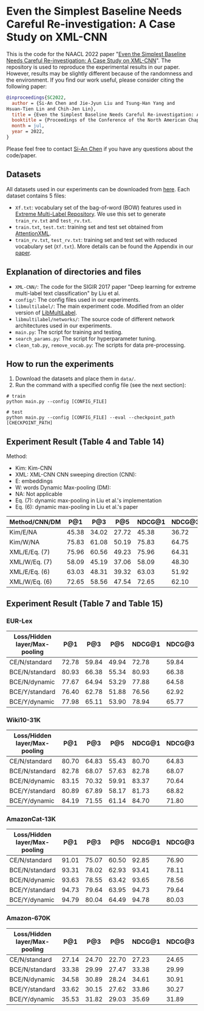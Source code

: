 # Even the Simplest Baseline Needs Careful Re-investigation: A Case Study on XML-CNN

This is the code for the NAACL 2022 paper "[Even the Simplest Baseline Needs Careful Re-investigation: A Case Study on XML-CNN](https://www.csie.ntu.edu.tw/~cjlin/papers/xmlcnn/xml_cnn_study.pdf)".
The repository is used to reproduce the experimental results in our paper.
However, results may be slightly different because of the randomness and the environment.
If you find our work useful, please consider citing the following paper:
```bib
@inproceedings{SC2022,
  author = {Si-An Chen and Jie-Jyun Liu and Tsung-Han Yang and
Hsuan-Tien Lin and Chih-Jen Lin},
  title = {Even the Simplest Baseline Needs Careful Re-investigation: A Case Study on {XML-CNN}},
  booktitle = {Proceedings of the Conference of the North American Chapter of the Association for Computational Linguistics (NAACL)},
  month = jul,
  year = 2022,
}
```
Please feel free to contact [Si-An Chen](https://scholar.google.com/citations?hl=en&user=XtkmEncAAAAJ) if you have any questions about the code/paper.


## Datasets
All datasets used in our experiments can be downloaded from [here](https://drive.google.com/drive/folders/1Z_Xs6zr8NNOWSFfJX5R-6eStEijsZUrZ?usp=sharing).
Each dataset contains 5 files:
- `Xf.txt`: vocabulary set of the bag-of-word (BOW) features used in [Extreme Multi-Label Repository](http://manikvarma.org/downloads/XC/XMLRepository.html). We use this set to generate `train_rv.txt` and `test_rv.txt`.
- `train.txt`, `test.txt`: training set and test set obtained from [AttentionXML](https://github.com/yourh/AttentionXML).
- `train_rv.txt`, `test_rv.txt`: training set and test set with reduced vocabulary set (`Xf.txt`).
More details can be found the Appendix in our [paper](https://www.csie.ntu.edu.tw/~cjlin/papers/xmlcnn/xml_cnn_study.pdf).


## Explanation of directories and files
- `XML-CNN/`: The code for the SIGIR 2017 paper "Deep learning for extreme multi-label text classification" by Liu et al.
- `config/`: The config files used in our experiments.
- `libmultilabel/`: The main experiment code. Modified from an older version of [LibMultiLabel](https://github.com/ASUS-AICS/LibMultiLabel).
- `libmultilabel/networks/`: The source code of different network architectures used in our experiments.
- `main.py`: The script for training and testing.
- `search_params.py`: The script for hyperparameter tuning.
- `clean_tab.py`, `remove_vocab.py`: The scripts for data pre-processing.


## How to run the experiments
1. Download the datasets and place them in `data/`.
2. Run the command with a specified config file (see the next section):
```
# train
python main.py --config [CONFIG_FILE]

# test
python main.py --config [CONFIG_FILE] --eval --checkpoint_path [CHECKPOINT_PATH]
```


## Experiment Result (Table 4 and Table 14)
Method:
- Kim: Kim-CNN
- XML: XML-CNN
CNN sweeping direction (CNN):
- E: embeddings
- W: words
Dynamic Max-pooling (DM):
- NA: Not applicable
- Eq. (7): dynamic max-pooling in Liu et al.'s implementation
- Eq. (6): dynamic max-pooling in Liu et al.'s paper

| Method/CNN/DM | P@1 | P@3 | P@5 | NDCG@1 | NDCG@3 | NDCG@5 | Config |
|---|---|---|---|---|---|---|---|
| Kim/E/NA | 45.38 | 34.02 | 27.72 | 45.38 | 36.72 | 33.04 | [Cfg](config/EUR-Lex/) |
| Kim/W/NA | 75.83 | 61.08 | 50.19 | 75.83 | 64.75 | 58.93 | [Cfg](config/EUR-Lex/) |
| XML/E/Eq. (7) | 75.96 | 60.56 | 49.23 | 75.96 | 64.31 | 58.20 | [Cfg](config/EUR-Lex/) |
| XML/W/Eq. (7) | 58.09 | 45.19 | 37.06 | 58.09 | 48.30 | 43.81 | [Cfg](config/EUR-Lex/) |
| XML/E/Eq. (6) | 63.03 | 48.31 | 39.32 | 63.03 | 51.92 | 46.88 | [Cfg](config/EUR-Lex/) |
| XML/W/Eq. (6) | 72.65 | 58.56 | 47.54 | 72.65 | 62.10 | 56.07 | [Cfg](config/EUR-Lex/) |


## Experiment Result (Table 7 and Table 15)

### EUR-Lex
| Loss/Hidden layer/Max-pooling | P@1 | P@3 | P@5 | NDCG@1 | NDCG@3 | NDCG@5 | Config |
|---|---|---|---|---|---|---|---|
| CE/N/standard  | 72.78 | 59.84 | 49.94 | 72.78 | 59.84 | 49.94 | [Cfg](config/EUR-Lex/kim_cnn_v2_best.yml) |
| BCE/N/standard | 80.93 | 66.38 | 55.34 | 80.93 | 66.38 | 55.34 | [Cfg](config/EUR-Lex/kim_cnn_v2_mlce_best.yml) |
| BCE/N/dynamic  | 77.67 | 64.94 | 53.29 | 77.88 | 64.58 | 53.38 | [Cfg](config/EUR-Lex/xml_cnn_nh_np2_best.yml) |
| BCE/Y/standard | 76.40 | 62.78 | 51.88 | 76.56 | 62.92 | 51.84 | [Cfg](config/EUR-Lex/xml_cnn_np1_best.yml) |
| BCE/Y/dynamic  | 77.98 | 65.11 | 53.90 | 78.94 | 65.77 | 54.15 | [Cfg](config/EUR-Lex/xml_cnn_np2_best.yml) |

### Wiki10-31K
| Loss/Hidden layer/Max-pooling | P@1 | P@3 | P@5 | NDCG@1 | NDCG@3 | NDCG@5 | Config |
|---|---|---|---|---|---|---|---|
| CE/N/standard  | 80.70 | 64.83 | 55.43 | 80.70 | 64.83 | 55.43 | [Cfg](config/Wiki10-31K/kim_cnn_v2_best.yml) |
| BCE/N/standard | 82.78 | 68.07 | 57.63 | 82.78 | 68.07 | 57.63 | [Cfg](config/Wiki10-31K/kim_cnn_v2_mlce_best.yml) |
| BCE/N/dynamic  | 83.15 | 70.32 | 59.91 | 83.37 | 70.64 | 60.16 | [Cfg](config/Wiki10-31K/xml_cnn_nh_np8_best.yml) |
| BCE/Y/standard | 80.89 | 67.89 | 58.17 | 81.73 | 68.82 | 58.65 | [Cfg](config/Wiki10-31K/xml_cnn_np1_best.yml) |
| BCE/Y/dynamic  | 84.19 | 71.55 | 61.14 | 84.70 | 71.80 | 61.03 | [Cfg](config/Wiki10-31K/xml_cnn_np8_best.yml) |

### AmazonCat-13K
| Loss/Hidden layer/Max-pooling | P@1 | P@3 | P@5 | NDCG@1 | NDCG@3 | NDCG@5 | Config |
|---|---|---|---|---|---|---|---|
| CE/N/standard  | 91.01 | 75.07 | 60.50 | 92.85 | 76.90 | 61.76 | [Cfg](config/AmazonCat-13K/kim_cnn_v2_best.yml) |
| BCE/N/standard | 93.31 | 78.02 | 62.93 | 93.41 | 78.11 | 62.95 | [Cfg](config/AmazonCat-13K/kim_cnn_v2_mlce_best.yml) |
| BCE/N/dynamic  | 93.63 | 78.55 | 63.42 | 93.65 | 78.56 | 63.41 | [Cfg](config/AmazonCat-13K/xml_cnn_nh_np8_best.yml) |
| BCE/Y/standard | 94.73 | 79.64 | 63.95 | 94.73 | 79.64 | 63.94 | [Cfg](config/AmazonCat-13K/xml_cnn_np1_best.yml) |
| BCE/Y/dynamic  | 94.79 | 80.04 | 64.49 | 94.78 | 80.03 | 64.52 | [Cfg](config/AmazonCat-13K/xml_cnn_np8_best.yml) |

### Amazon-670K
| Loss/Hidden layer/Max-pooling | P@1 | P@3 | P@5 | NDCG@1 | NDCG@3 | NDCG@5 | Config |
|---|---|---|---|---|---|---|---|
| CE/N/standard  | 27.14 | 24.70 | 22.70 | 27.23 | 24.65 | 22.70 | [Cfg](config/Amazon-670K/kim_cnn_v2_best.yml) |
| BCE/N/standard | 33.38 | 29.99 | 27.47 | 33.38 | 29.99 | 27.47 | [Cfg](config/Amazon-670K/kim_cnn_v2_mlce_best.yml) |
| BCE/N/dynamic  | 34.58 | 30.89 | 28.24 | 34.61 | 30.91 | 28.25 | [Cfg](config/Amazon-670K/xml_cnn_nh_np2_best.yml) |
| BCE/Y/standard | 33.62 | 30.15 | 27.62 | 33.86 | 30.27 | 27.69 | [Cfg](config/Amazon-670K/xml_cnn_np1_best.yml) |
| BCE/Y/dynamic  | 35.53 | 31.82 | 29.03 | 35.69 | 31.89 | 29.08 | [Cfg](config/Amazon-670K/xml_cnn_np2_best.yml) |

